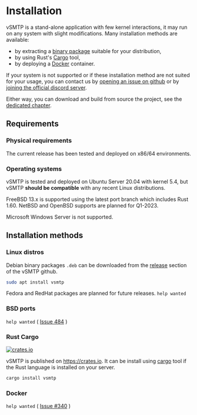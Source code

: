 # Installation

vSMTP is a stand-alone application with few kernel interactions, it may run on any system with slight modifications. Many installation methods are available:

* by extracting a [binary package](#installation-methods) suitable for your distribution,
* by using Rust's [Cargo](#rust-cargo) tool,
* by deploying a [Docker](#docker) container.

If your system is not supported or if these installation method are not suited for your usage, you can contact us by [opening an issue on github](https://github.com/viridIT/vSMTP/issues/new/choose) or by [joining the official discord server](https://discord.gg/N8JGBRBshf).

Either way, you can download and build from source the project, see the [dedicated chapter](./source.md).

## Requirements

### Physical requirements

The current release has been tested and deployed on x86/64 environments.

### Operating systems

vSMTP is tested and deployed on Ubuntu Server 20.04 with kernel 5.4, but vSMTP **should be compatible** with any recent Linux distributions.

FreeBSD 13.x is supported using the latest port branch which includes Rust 1.60. NetBSD and OpenBSD supports are planned for Q1-2023.

Microsoft Windows Server is not supported.

## Installation methods

### Linux distros

Debian binary packages `.deb` can be downloaded from the [release] section of the vSMTP github.

[release]: https://github.com/viridIT/vSMTP/releases/latest

```sh
sudo apt install vsmtp
```

Fedora and RedHat packages are planned for future releases. `help wanted`

### BSD ports

`help wanted` ( [Issue 484](https://github.com/viridIT/vSMTP/issues/484) )

### Rust Cargo

<a href="https://crates.io/crates/vsmtp">
  <img src="https://img.shields.io/crates/v/vsmtp.svg"
    alt="crates.io" />
</a>

vSMTP is published on <https://crates.io>. It can be install using [cargo] tool if the Rust language is installed on your server.

```sh
cargo install vsmtp
```

[cargo]: https://doc.rust-lang.org/cargo

### Docker

`help wanted` ( [Issue #340](https://github.com/viridIT/vSMTP/issues/340) )

